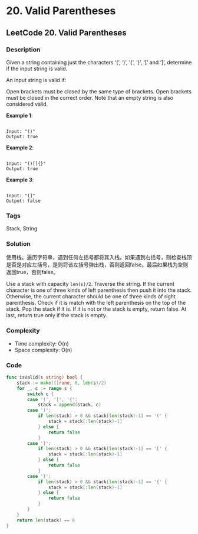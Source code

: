 # 20. Valid Parentheses

## LeetCode 20. Valid Parentheses

### Description

Given a string containing just the characters ‘\(’, ‘\)’, ‘{’, ‘}’, ‘\[’ and ‘\]’, determine if the input string is valid.

An input string is valid if:

Open brackets must be closed by the same type of brackets. Open brackets must be closed in the correct order. Note that an empty string is also considered valid.

**Example 1**:

```text

Input: "()"
Output: true

```

**Example 2**:

```text

Input: "()[]{}"
Output: true

```

**Example 3**:

```text

Input: "(]"
Output: false
```

### Tags

Stack, String

### Solution

使用栈。遍历字符串，遇到任何左括号都将其入栈。如果遇到右括号，则检查栈顶是否是对应左括号，是则将该左括号弹出栈，否则返回false。最后如果栈为空则返回true，否则false。

Use a stack with capacity `len(s)/2`. Traverse the string. If the current character is one of three kinds of left parenthesis then push it into the stack. Otherwise, the current character should be one of three kinds of right parenthesis. Check if it is match with the left parenthesis on the top of the stack. Pop the stack if it is. If it is not or the stack is empty, return false. At last, return true only if the stack is empty.

### Complexity

* Time complexity: O\(n\)
* Space complexity: O\(n\)

### Code

```go
func isValid(s string) bool {
	stack := make([]rune, 0, len(s)/2)
	for _, c := range s {
		switch c {
		case '(', '[', '{':
			stack = append(stack, c)
		case ')':
			if len(stack) > 0 && stack[len(stack)-1] == '(' {
				stack = stack[:len(stack)-1]
			} else {
				return false
			}
		case ']':
			if len(stack) > 0 && stack[len(stack)-1] == '[' {
				stack = stack[:len(stack)-1]
			} else {
				return false
			}
		case '}':
			if len(stack) > 0 && stack[len(stack)-1] == '{' {
				stack = stack[:len(stack)-1]
			} else {
				return false
			}
		}
	}
	return len(stack) == 0
}
```


